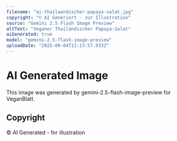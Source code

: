 ```yaml
---
filename: "ai-thailaendischer-papaya-salat.jpg"
copyright: "© AI Generiert - zur Illustration"
source: "Gemini 2.5 Flash Image Preview"
altText: "Veganer Thailändischer Papaya-Salat"
aiGenerated: true
model: "gemini-2.5-flash-image-preview"
uploadDate: "2025-09-04T11:13:57.933Z"
---
```


# AI Generated Image

This image was generated by gemini-2.5-flash-image-preview for VeganBlatt.

## Copyright
© AI Generated - for illustration
